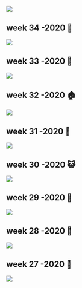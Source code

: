 
<!-- README.md is generated from README.Rmd. Please edit that file -->

<a href='https://github.com/rfordatascience/tidytuesday' target='_blank'><img src='https://raw.githubusercontent.com/rfordatascience/tidytuesday/master/static/tt_logo.png' align="center"  /></a>

## week 34 -2020 🌹

<a href='2020/week_34_plants_in_danger/plants_in_danger.R' target='_blank'><img src="2020/week_34/plants.png" align="center"/></a>

## week 33 -2020 🏺

<a href='2020/week_33/avatar.R' target='_blank'><img src="2020/week_33/avatar.png" align="center"/></a>

## week 32 -2020 🏠

<a href='2020/week_32/energy_in_european_countries.R' target='_blank'><img src="2020/week_32/energy_in_european_countries.png" align="center"/></a>

## week 31 -2020 🐧

<a href='2020/week_31/penguins.R' target='_blank'><img src="2020/week_31/penguinplot.png" align="center"/></a>

## week 30 -2020 😺

<a href='2020/week_30/austrailian_animals.R' target='_blank'><img src="2020/week_30/australia_animals.png" align="center"/></a>

## week 29 -2020 🚀

<a href='2020/week_29/Astronouts.R' target='_blank'><img src="2020/week_29/occupations_in_space.png" align="center"/></a>

## week 28 -2020 💩

<a href='2020/week_28/coffee_rate_git.R' target='_blank'><img src="2020/week_28/coffee_ratings.png" align="center"/></a>

## week 27 -2020 💪

<a href='2020/week_27/xmen_git.R' target='_blank'><img src="2020/week_27/x_men_v.gif" align="center"/></a>
